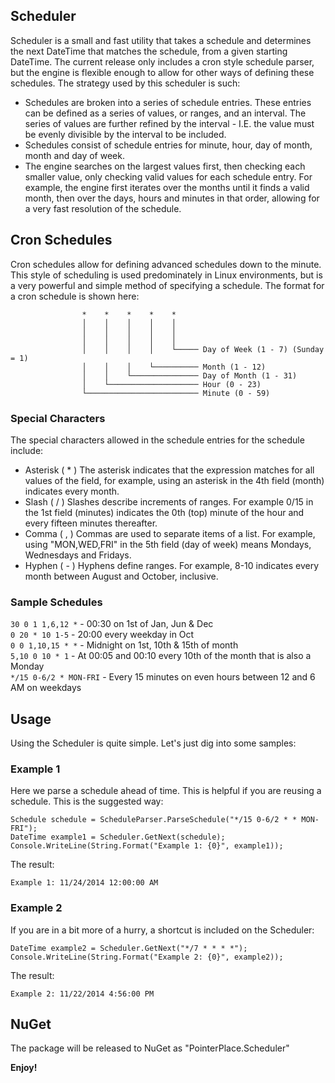## Scheduler
Scheduler is a small and fast utility that takes a schedule and determines the next DateTime that matches the schedule, from a given starting DateTime.  The current release only includes a cron style schedule parser, but the engine is flexible enough to allow for other ways of defining these schedules. The strategy used by this scheduler is such:

 * Schedules are broken into a series of schedule entries.  These entries can be defined as a series of values, or ranges, and an interval.  The series of values are further refined by the interval - I.E. the value must be evenly divisible by the interval to be included.
 * Schedules consist of schedule entries for minute, hour, day of month, month and day of week.
 * The engine searches on the largest values first, then checking each smaller value, only checking valid values for each schedule entry.  For example, the engine first iterates over the months until it finds a valid month, then over the days, hours and minutes in that order, allowing for a very fast resolution of the schedule.

## Cron Schedules
Cron schedules allow for defining advanced schedules down to the minute.  This style of scheduling is used predominately in Linux environments, but is a very powerful and simple method of specifying a schedule.  The format for a cron schedule is shown here:

                    *    *    *    *    *
                    │    │    │    │    │
                    │    │    │    │    │
                    │    │    │    │    │
                    │    │    │    │    └───── Day of Week (1 - 7) (Sunday = 1)
                    │    │    │    └────────── Month (1 - 12)
                    │    │    └─────────────── Day of Month (1 - 31)
                    │    └──────────────────── Hour (0 - 23)
                    └───────────────────────── Minute (0 - 59)
  
### Special Characters
The special characters allowed in the schedule entries for the schedule include:  
* Asterisk ( * )
     The asterisk indicates that the expression matches for all values of the
     field, for example, using an asterisk in the 4th field (month) indicates
     every month.
* Slash ( / )
     Slashes describe increments of ranges.  For example 0/15 in the 1st field
     (minutes) indicates the 0th (top) minute of the hour and every fifteen
     minutes thereafter.
* Comma ( , )
     Commas are used to separate items of a list.  For example, using
     "MON,WED,FRI" in the 5th field (day of week) means Mondays, Wednesdays and
     Fridays.
* Hyphen ( - )
     Hyphens define ranges.  For example, 8-10 indicates every month between
     August and October, inclusive.

### Sample Schedules
`30 0 1 1,6,12 *` - 00:30 on 1st of Jan, Jun & Dec  
`0 20 * 10 1-5` - 20:00 every weekday in Oct  
`0 0 1,10,15 * *` - Midnight on 1st, 10th & 15th of month  
`5,10 0 10 * 1` - At 00:05 and 00:10 every 10th of the month that is also a Monday  
`*/15 0-6/2 * MON-FRI` - Every 15 minutes on even hours between 12 and 6 AM on weekdays  

## Usage
Using the Scheduler is quite simple.  Let's just dig into some samples:

### Example 1
Here we parse a schedule ahead of time.  This is helpful if you are reusing a schedule.  This is the suggested way:

    Schedule schedule = ScheduleParser.ParseSchedule("*/15 0-6/2 * * MON-FRI");
    DateTime example1 = Scheduler.GetNext(schedule);
    Console.WriteLine(String.Format("Example 1: {0}", example1));

The result:

    Example 1: 11/24/2014 12:00:00 AM

### Example 2
If you are in a bit more of a hurry, a shortcut is included on the Scheduler:

    DateTime example2 = Scheduler.GetNext("*/7 * * * *");
    Console.WriteLine(String.Format("Example 2: {0}", example2));

The result:

    Example 2: 11/22/2014 4:56:00 PM

## NuGet
The package will be released to NuGet as "PointerPlace.Scheduler"

**Enjoy!**

